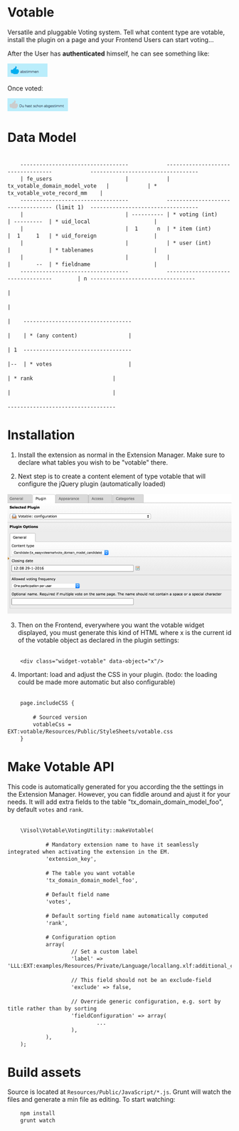 Votable
=======

Versatile and pluggable Voting system. Tell what content type are votable, install the plugin on a page and your Frontend Users can start voting...

After the User has **authenticated** himself, he can see something like:

![alt text](https://raw.githubusercontent.com/visol/ext-votable/master/Documentation/Frontend-01.png)

Once voted:

![alt text](https://raw.githubusercontent.com/visol/ext-votable/master/Documentation/Frontend-02.png)


Data Model
==========


```

    ----------------------------------            ----------------------------------            ----------------------------------
    | fe_users                       |            | tx_votable_domain_model_vote   |            | * tx_votable_vote_record_mm    |
    ----------------------------------            ---------------------------------- (limit 1)  ----------------------------------
    |                                | ---------- | * voting (int)                 | ---------  | * uid_local                    |
    |                                |  1      n  | * item (int)                   |  1     1   | * uid_foreign                  |
    |                                |            | * user (int)                   |            | * tablenames                   |
    |                                |            |                                |        --  | * fieldname                    |
    ----------------------------------            ----------------------------------        | n ---------------------------------
                                                                                            |
                                                                                            |
                                                                                            |    ----------------------------------
                                                                                            |    | * (any content)                |
                                                                                            | 1  ----------------------------------
                                                                                            |--  | * votes                        |
                                                                                                 | * rank                         |
                                                                                                 |                                |
                                                                                                 ----------------------------------

```

Installation
============

1. Install the extension as normal in the Extension Manager. Make sure to declare what tables you wish to be "votable" there.

2. Next step is to create a content element of type votable that will configure the jQuery plugin (automatically loaded)

![alt text](https://raw.githubusercontent.com/visol/ext-votable/master/Documentation/Backend-01.png)

3. Then on the Frontend, everywhere you want the votable widget displayed, you must generate this kind of HTML where x is the current id of the votable object as declared in the plugin settings:  

```

    <div class="widget-votable" data-object="x"/>
```

4. Important: load and adjust the CSS in your plugin. (todo: the loading could be made more automatic but also configurable)


```

    page.includeCSS {
    
        # Sourced version
        votableCss = EXT:votable/Resources/Public/StyleSheets/votable.css
    }
```


Make Votable API
================
    
This code is automatically generated for you according the the settings in the Extension Manager. However, you can fiddle around and ajust it for your needs. It will add extra fields to the table "tx_domain_domain_model_foo", by default `votes` and `rank`. 

```

    \Visol\Votable\VotingUtility::makeVotable(
    
            # Mandatory extension name to have it seamlessly integrated when activating the extension in the EM. 
            'extension_key',
            
            # The table you want votable
            'tx_domain_domain_model_foo',
            
            # Default field name
            'votes',
            
            # Default sorting field name automatically computed
            'rank',
            
            # Configuration option
            array(
                    // Set a custom label
                    'label' => 'LLL:EXT:examples/Resources/Private/Language/locallang.xlf:additional_categories',
                    
                    // This field should not be an exclude-field
                    'exclude' => false,
                    
                    // Override generic configuration, e.g. sort by title rather than by sorting
                    'fieldConfiguration' => array(
                            ...
                    ),
            ),
    );
```


Build assets
============

Source is located at `Resources/Public/JavaScript/*.js`. Grunt will watch the files and generate a min file as editing. To start watching:

```
	npm install
	grunt watch
```

